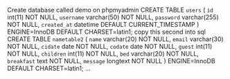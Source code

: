 Create database called demo on phpmyadmin
CREATE TABLE `users` (
  `id` int(11) NOT NULL,
  `username` varchar(50) NOT NULL,
  `password` varchar(255) NOT NULL,
  `created_at` datetime DEFAULT CURRENT_TIMESTAMP
) ENGINE=InnoDB DEFAULT CHARSET=latin1;
copy this second into sql
CREATE TABLE `nametable2` (
  `name` varchar(20) NOT NULL,
  `email` varchar(30) NOT NULL,
  `cidate` date NOT NULL,
  `codate` date NOT NULL,
  `guest` int(11) NOT NULL,
  `children` int(11) NOT NULL,
  `bed` varchar(20) NOT NULL,
  `breakfast` text NOT NULL,
  `message` longtext NOT NULL
) ENGINE=InnoDB DEFAULT CHARSET=latin1;
...
